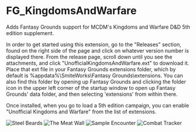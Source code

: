 # FG_KingdomsAndWarfare
Adds Fantasy Grounds support for MCDM's Kingdoms and Warfare D&amp;D 5th edition supplement.

In order to get started using this extension, go to the "Releases" section, found on the right side of the page and click on whatever version number is displayed there. From the release page, scroll down until you see the attachments, and click "UnofficialKingdomsAndWarfare.ext" to download it. Place that ext file in your Fantasy Grounds extensions folder, which by default is %appdata%\SmiteWorks\Fantasy Grounds\extensions. You can also find this folder by opening up Fantasy Grounds and clicking the folder icon in the upper left corner of the startup window to open up Fantasy Grounds' data folder, and then selecting 'extensions' from within there.

Once installed, when you go to load a 5th edition campaign, you can enable "Unofficial Kingdoms and Warfare" from the list of extensions.

![Steel Beards](https://i.imgur.com/WkDbfss.jpg)
![The Meat Wall](https://i.imgur.com/4DZcQio.jpg)
![Sample Encounter](https://i.imgur.com/LjE6ZQk.jpg)
![Combat Tracker](https://i.imgur.com/I3tkn6T.jpg)
